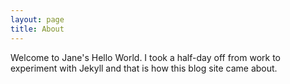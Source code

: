 ```yaml
---
layout: page
title: About
---
```


Welcome to Jane's Hello World. I took a half-day off from work to experiment with Jekyll and that is how this blog site came about.
